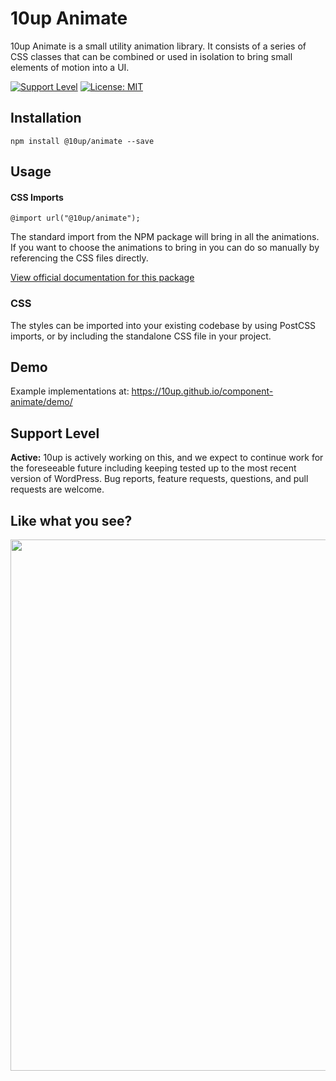 # 10up Animate

10up Animate is a small utility animation library. It consists of a
series of CSS classes that can be combined or used in isolation to bring small
elements of motion into a UI.

[![Support Level](https://img.shields.io/badge/support-active-green.svg)](#support-level) [![License: MIT](https://img.shields.io/badge/License-MIT-yellow.svg)](https://opensource.org/licenses/MIT)

## Installation

`npm install @10up/animate --save`

## Usage

#### CSS Imports

`@import url("@10up/animate");`

The standard import from the NPM package will bring in all the animations. If
you want to choose the animations to bring in you can do so manually by
referencing the CSS files directly.

[View official documentation for this package](https://baseline.10up.com/component/animate)

### CSS

 The styles can be imported into your existing codebase by using PostCSS imports, or by including the standalone CSS file in your project.

## Demo

Example implementations at: https://10up.github.io/component-animate/demo/

## Support Level

**Active:** 10up is actively working on this, and we expect to continue work for the foreseeable future including keeping tested up to the most recent version of WordPress.  Bug reports, feature requests, questions, and pull requests are welcome.

## Like what you see?

<a href="http://10up.com/contact/"><img src="https://10updotcom-wpengine.s3.amazonaws.com/uploads/2016/10/10up-Github-Banner.png" width="850"></a>
